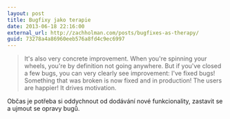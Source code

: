 ```yaml
---
layout: post
title: Bugfixy jako terapie
date: 2013-06-18 22:16:00
external_url: http://zachholman.com/posts/bugfixes-as-therapy/
guid: 73278a4a86960eeb576a8fd4c9ec6997
---
```


> It's also very concrete improvement. When you're spinning your wheels, you're by definition not going anywhere. But if you've closed a few bugs, you can very clearly see improvement: I've fixed bugs! Something that was broken is now fixed and in production! The users are happier! It drives motivation.

Občas je potřeba si oddychnout od dodávání nové funkcionality, zastavit se a ujmout se opravy bugů.
